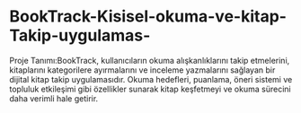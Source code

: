 # BookTrack-Kisisel-okuma-ve-kitap-Takip-uygulamas-
Proje Tanımı:BookTrack, kullanıcıların okuma alışkanlıklarını takip etmelerini, kitaplarını kategorilere ayırmalarını ve inceleme yazmalarını sağlayan bir dijital kitap takip uygulamasıdır. Okuma hedefleri, puanlama, öneri sistemi ve topluluk etkileşimi gibi özellikler sunarak kitap keşfetmeyi ve okuma sürecini daha verimli hale getirir.
